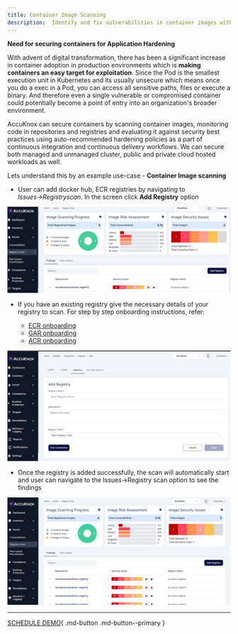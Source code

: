 ```yaml
---
title: Container Image Scanning
description:  Identify and fix vulnerabilities in container images with AccuKnox’s scanning solution to ensure secure, threat-free applications.
---
```


**Need for securing containers for Application Hardening**

With advent of digital transformation, there has been a significant increase in container adoption in production environments which is **making containers an easy target for exploitation**. Since the Pod is the smallest execution unit in Kubernetes and its usually unsecure which means once you do a exec in a Pod, you can access all sensitive paths, files or execute a binary. And therefore even a single vulnerable or compromised container could potentially become a point of entry into an organization's broader environment.

AccuKnox can secure containers by scanning container images, monitoring code in repositories and registries and evaluating it against security best practices using auto-recommended hardening policies as a part of continuous integration and continuous delivery workflows. We can secure both managed and unmanaged cluster, public and private cloud hosted workloads as well.

Lets understand this by an example use-case - **Container Image scanning**


+ User can add docker hub, ECR registries by navigating to *Issues→Registryscan*. In the screen click **Add Registry** option

![](images/image-scan-1.png)

+ If you have an existing registry give the necessary details of your registry to scan. For step by step onboarding instructions, refer:

    - [ECR onboarding](../how-to/ecr.md)
    - [GAR onboarding](../how-to/gar.md)
    - [ACR onboarding](../how-to/acr.md)

![](images/image-scan-2.png)


+ Once the registry is added successfully, the scan will automatically start and user can navigate to the Issues→Registry scan option to see the findings

![](images/image-scan-3.png)

- - -
[SCHEDULE DEMO](https://www.accuknox.com/contact-us){ .md-button .md-button--primary }
